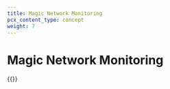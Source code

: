 ```yaml
---
title: Magic Network Monitoring
pcx_content_type: concept
weight: 7
---
```

# Magic Network Monitoring

{{<render file="_magic-transit-integration.md" productFolder="magic-network-monitoring">}}
